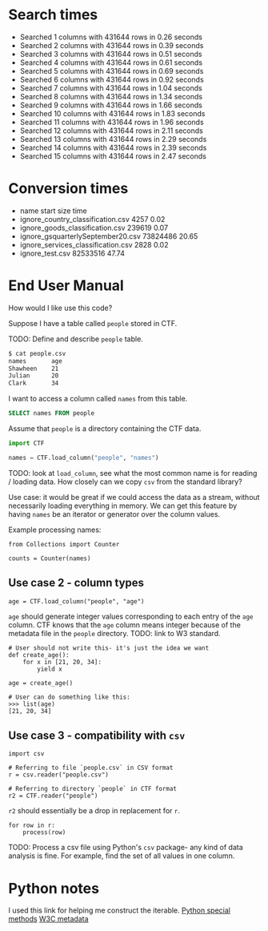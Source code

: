# Search times

- Searched 1 columns with 431644 rows in 0.26 seconds
- Searched 2 columns with 431644 rows in 0.39 seconds
- Searched 3 columns with 431644 rows in 0.51 seconds
- Searched 4 columns with 431644 rows in 0.61 seconds
- Searched 5 columns with 431644 rows in 0.69 seconds
- Searched 6 columns with 431644 rows in 0.92 seconds
- Searched 7 columns with 431644 rows in 1.04 seconds
- Searched 8 columns with 431644 rows in 1.34 seconds
- Searched 9 columns with 431644 rows in 1.66 seconds
- Searched 10 columns with 431644 rows in 1.83 seconds
- Searched 11 columns with 431644 rows in 1.96 seconds
- Searched 12 columns with 431644 rows in 2.11 seconds
- Searched 13 columns with 431644 rows in 2.29 seconds
- Searched 14 columns with 431644 rows in 2.39 seconds
- Searched 15 columns with 431644 rows in 2.47 seconds
 
# Conversion times
- name								start size	time
- ignore_country_classification.csv	4257    	0.02
- ignore_goods_classification.csv 	239619  	0.07
- ignore_gsquarterlySeptember20.csv	73824486	20.65
- ignore_services_classification.csv	2828		0.02
- ignore_test.csv						82533516	47.74

# End User Manual

How would I like use this code?

Suppose I have a table called `people` stored in CTF.

TODO: Define and describe `people` table.

```bash
$ cat people.csv
names       age
Shawheen    21
Julian      20
Clark       34
```

I want to access a column called `names` from this table.

```SQL
SELECT names FROM people
```

Assume that `people` is a directory containing the CTF data.

```python
import CTF

names = CTF.load_column("people", "names")
```

TODO: look at `load_column`, see what the most common name is for reading / loading data.
How closely can we copy `csv` from the standard library?

Use case: it would be great if we could access the data as a stream, without necessarily loading everything in memory.
We can get this feature by having `names` be an iterator or generator over the column values.
 
Example processing names:

```
from Collections import Counter

counts = Counter(names)
```

## Use case 2 - column types

```
age = CTF.load_column("people", "age")
```

`age` should generate integer values corresponding to each entry of the `age` column.
CTF knows that the `age` column means integer because of the metadata file in the `people` directory.
TODO: link to W3 standard.

```
# User should not write this- it's just the idea we want
def create_age():
    for x in [21, 20, 34]:
        yield x

age = create_age()

# User can do something like this:
>>> list(age)
[21, 20, 34]
```


## Use case 3 - compatibility with `csv`

```
import csv

# Referring to file `people.csv` in CSV format
r = csv.reader("people.csv")

# Referring to directory `people` in CTF format
r2 = CTF.reader("people")
```

`r2` should essentially be a drop in replacement for `r`.

```
for row in r:
    process(row)
```

TODO: Process a csv file using Python's `csv` package- any kind of data analysis is fine.
For example, find the set of all values in one column.

# Python notes
I used this link for helping me construct the iterable.
[Python special methods](https://levelup.gitconnected.com/python-dunder-methods-ea98ceabad15)
[W3C metadata](https://www.w3.org/TR/tabular-metadata/)